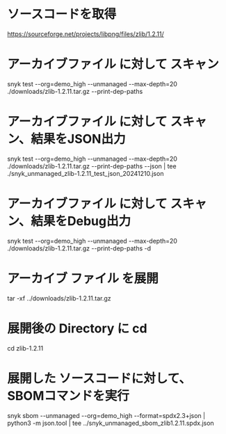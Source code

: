 # ソースコードを取得
https://sourceforge.net/projects/libpng/files/zlib/1.2.11/

# アーカイブファイル に対して スキャン
snyk test --org=demo_high --unmanaged --max-depth=20 ./downloads/zlib-1.2.11.tar.gz --print-dep-paths 

# アーカイブファイル に対して スキャン、結果をJSON出力
snyk test --org=demo_high --unmanaged --max-depth=20 ./downloads/zlib-1.2.11.tar.gz --print-dep-paths --json | tee ./snyk_unmanaged_zlib-1.2.11_test_json_20241210.json

# アーカイブファイル に対して スキャン、結果をDebug出力
snyk test --org=demo_high --unmanaged --max-depth=20 ./downloads/zlib-1.2.11.tar.gz --print-dep-paths -d

# アーカイブ ファイル を展開
tar -xf ../downloads/zlib-1.2.11.tar.gz

# 展開後の Directory に cd
cd zlib-1.2.11

# 展開した ソースコードに対して、SBOMコマンドを実行
snyk sbom --unmanaged --org=demo_high --format=spdx2.3+json | python3 -m json.tool | tee ../snyk_unmanaged_sbom_zlib1.2.11.spdx.json
